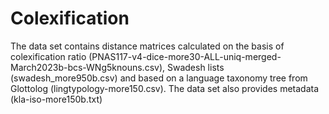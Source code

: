 # Colexification
The data set contains distance matrices calculated on the basis of colexification ratio (PNAS117-v4-dice-more30-ALL-uniq-merged-March2023b-bcs-WNg5knouns.csv), Swadesh lists (swadesh_more950b.csv) and based on a language taxonomy tree from Glottolog (lingtypology-more150.csv). The data set also provides metadata (kla-iso-more150b.txt)
